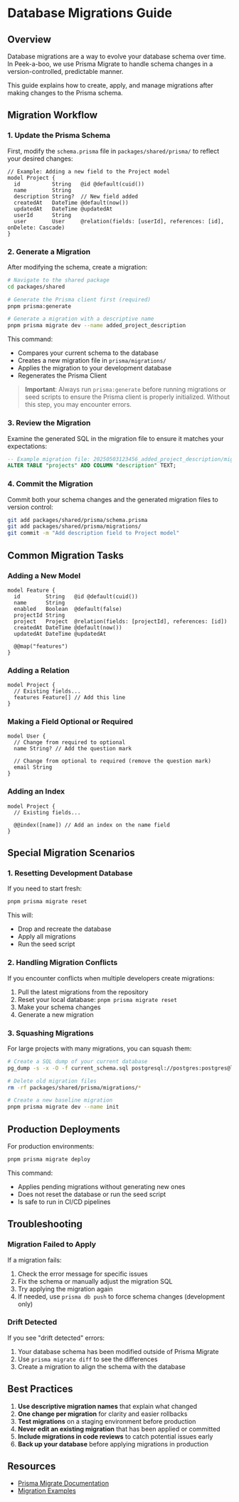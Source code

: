 # Database Migrations Guide

## Overview

Database migrations are a way to evolve your database schema over time. In Peek-a-boo, we use Prisma Migrate to handle schema changes in a version-controlled, predictable manner.

This guide explains how to create, apply, and manage migrations after making changes to the Prisma schema.

## Migration Workflow

### 1. Update the Prisma Schema

First, modify the `schema.prisma` file in `packages/shared/prisma/` to reflect your desired changes:

```prisma
// Example: Adding a new field to the Project model
model Project {
  id          String   @id @default(cuid())
  name        String
  description String?  // New field added
  createdAt   DateTime @default(now())
  updatedAt   DateTime @updatedAt
  userId      String
  user        User     @relation(fields: [userId], references: [id], onDelete: Cascade)
}
```

### 2. Generate a Migration

After modifying the schema, create a migration:

```bash
# Navigate to the shared package
cd packages/shared

# Generate the Prisma client first (required)
pnpm prisma:generate

# Generate a migration with a descriptive name
pnpm prisma migrate dev --name added_project_description
```

This command:
- Compares your current schema to the database
- Creates a new migration file in `prisma/migrations/`
- Applies the migration to your development database
- Regenerates the Prisma Client

> **Important**: Always run `prisma:generate` before running migrations or seed scripts to ensure the Prisma client is properly initialized. Without this step, you may encounter errors.

### 3. Review the Migration

Examine the generated SQL in the migration file to ensure it matches your expectations:

```sql
-- Example migration file: 20250503123456_added_project_description/migration.sql
ALTER TABLE "projects" ADD COLUMN "description" TEXT;
```

### 4. Commit the Migration

Commit both your schema changes and the generated migration files to version control:

```bash
git add packages/shared/prisma/schema.prisma
git add packages/shared/prisma/migrations/
git commit -m "Add description field to Project model"
```

## Common Migration Tasks

### Adding a New Model

```prisma
model Feature {
  id        String   @id @default(cuid())
  name      String
  enabled   Boolean  @default(false)
  projectId String
  project   Project  @relation(fields: [projectId], references: [id])
  createdAt DateTime @default(now())
  updatedAt DateTime @updatedAt

  @@map("features")
}
```

### Adding a Relation

```prisma
model Project {
  // Existing fields...
  features Feature[] // Add this line
}
```

### Making a Field Optional or Required

```prisma
model User {
  // Change from required to optional
  name String? // Add the question mark
  
  // Change from optional to required (remove the question mark)
  email String
}
```

### Adding an Index

```prisma
model Project {
  // Existing fields...
  
  @@index([name]) // Add an index on the name field
}
```

## Special Migration Scenarios

### 1. Resetting Development Database

If you need to start fresh:

```bash
pnpm prisma migrate reset
```

This will:
- Drop and recreate the database
- Apply all migrations
- Run the seed script

### 2. Handling Migration Conflicts

If you encounter conflicts when multiple developers create migrations:

1. Pull the latest migrations from the repository
2. Reset your local database: `pnpm prisma migrate reset`
3. Make your schema changes
4. Generate a new migration

### 3. Squashing Migrations

For large projects with many migrations, you can squash them:

```bash
# Create a SQL dump of your current database
pg_dump -s -x -O -f current_schema.sql postgresql://postgres:postgres@localhost:5438/feature_flags_dev

# Delete old migration files
rm -rf packages/shared/prisma/migrations/*

# Create a new baseline migration
pnpm prisma migrate dev --name init
```

## Production Deployments

For production environments:

```bash
pnpm prisma migrate deploy
```

This command:
- Applies pending migrations without generating new ones
- Does not reset the database or run the seed script
- Is safe to run in CI/CD pipelines

## Troubleshooting

### Migration Failed to Apply

If a migration fails:

1. Check the error message for specific issues
2. Fix the schema or manually adjust the migration SQL
3. Try applying the migration again
4. If needed, use `prisma db push` to force schema changes (development only)

### Drift Detected

If you see "drift detected" errors:

1. Your database schema has been modified outside of Prisma Migrate
2. Use `prisma migrate diff` to see the differences
3. Create a migration to align the schema with the database

## Best Practices

1. **Use descriptive migration names** that explain what changed
2. **One change per migration** for clarity and easier rollbacks
3. **Test migrations** on a staging environment before production
4. **Never edit an existing migration** that has been applied or committed
5. **Include migrations in code reviews** to catch potential issues early
6. **Back up your database** before applying migrations in production

## Resources

- [Prisma Migrate Documentation](https://www.prisma.io/docs/concepts/components/prisma-migrate)
- [Migration Examples](https://www.prisma.io/docs/guides/migrate)
